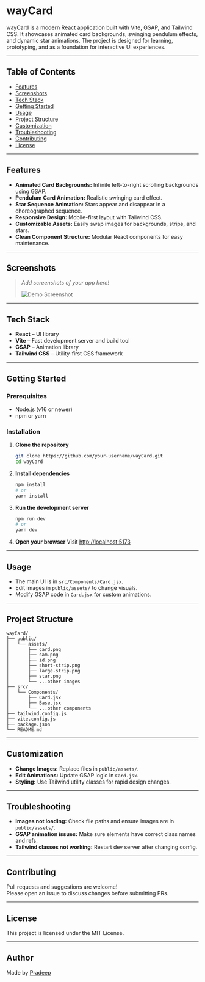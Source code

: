 # wayCard

wayCard is a modern React application built with Vite, GSAP, and Tailwind CSS. It showcases animated card backgrounds, swinging pendulum effects, and dynamic star animations. The project is designed for learning, prototyping, and as a foundation for interactive UI experiences.

---

## Table of Contents

- [Features](#features)
- [Screenshots](#screenshots)
- [Tech Stack](#tech-stack)
- [Getting Started](#getting-started)
- [Usage](#usage)
- [Project Structure](#project-structure)
- [Customization](#customization)
- [Troubleshooting](#troubleshooting)
- [Contributing](#contributing)
- [License](#license)

---

## Features

- **Animated Card Backgrounds:** Infinite left-to-right scrolling backgrounds using GSAP.
- **Pendulum Card Animation:** Realistic swinging card effect.
- **Star Sequence Animation:** Stars appear and disappear in a choreographed sequence.
- **Responsive Design:** Mobile-first layout with Tailwind CSS.
- **Customizable Assets:** Easily swap images for backgrounds, strips, and stars.
- **Clean Component Structure:** Modular React components for easy maintenance.

---

## Screenshots

> _Add screenshots of your app here!_
>
> ![Demo Screenshot](./public/assets/demo-screenshot.png)

---

## Tech Stack

- **React** – UI library
- **Vite** – Fast development server and build tool
- **GSAP** – Animation library
- **Tailwind CSS** – Utility-first CSS framework

---

## Getting Started

### Prerequisites

- Node.js (v16 or newer)
- npm or yarn

### Installation

1. **Clone the repository**

   ```sh
   git clone https://github.com/your-username/wayCard.git
   cd wayCard
   ```

2. **Install dependencies**

   ```sh
   npm install
   # or
   yarn install
   ```

3. **Run the development server**

   ```sh
   npm run dev
   # or
   yarn dev
   ```

4. **Open your browser**
   Visit [http://localhost:5173](http://localhost:5173)

---

## Usage

- The main UI is in `src/Components/Card.jsx`.
- Edit images in `public/assets/` to change visuals.
- Modify GSAP code in `Card.jsx` for custom animations.

---

## Project Structure

```
wayCard/
├── public/
│   └── assets/
│       ├── card.png
│       ├── sam.png
│       ├── id.png
│       ├── short-strip.png
│       ├── large-strip.png
│       ├── star.png
│       └── ...other images
├── src/
│   └── Components/
│       ├── Card.jsx
│       ├── Base.jsx
│       └── ...other components
├── tailwind.config.js
├── vite.config.js
├── package.json
└── README.md
```

---

## Customization

- **Change Images:** Replace files in `public/assets/`.
- **Edit Animations:** Update GSAP logic in `Card.jsx`.
- **Styling:** Use Tailwind utility classes for rapid design changes.

---

## Troubleshooting

- **Images not loading:** Check file paths and ensure images are in `public/assets/`.
- **GSAP animation issues:** Make sure elements have correct class names and refs.
- **Tailwind classes not working:** Restart dev server after changing config.

---

## Contributing

Pull requests and suggestions are welcome!  
Please open an issue to discuss changes before submitting PRs.

---

## License

This project is licensed under the MIT License.

---

## Author

Made by [Pradeep](https://github.com/pradeeep-003)
